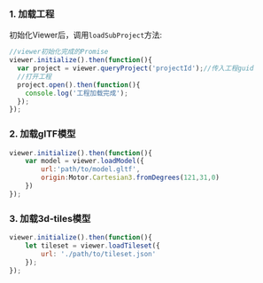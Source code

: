 ### 1. 加载工程

初始化Viewer后，调用`loadSubProject`方法:

```javascript
//viewer初始化完成的Promise
viewer.initialize().then(function(){
  var project = viewer.queryProject('projectId');//传入工程guid
  //打开工程
  project.open().then(function(){
    console.log('工程加载完成');
  });
});
```

### 2. 加载glTF模型

```javascript
viewer.initialize().then(function(){
    var model = viewer.loadModel({
        url:'path/to/model.gltf',
        origin:Motor.Cartesian3.fromDegrees(121,31,0)
    })
});

```

### 3. 加载3d-tiles模型

```javascript
viewer.initialize().then(function(){
    let tileset = viewer.loadTileset({
        url: './path/to/tileset.json'
    });
});
```
